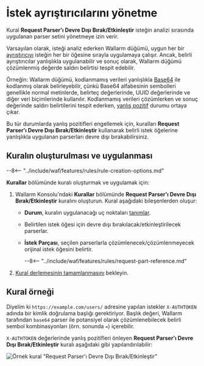 # İstek ayrıştırıcılarını yönetme

Kural **Request Parser'ı Devre Dışı Bırak/Etkinleştir** isteğin analizi sırasında uygulanan parser setini yönetmeye izin verir.

Varsayılan olarak, isteği analiz ederken Wallarm düğümü, uygun her bir [ayrıştırıcıyı](request-processing.md) isteğin her bir öğesine sırayla uygulamaya çalışır. Ancak, belirli ayrıştırıcılar yanlışlıkla uygulanabilir ve sonuç olarak, Wallarm düğümü çözümlenmiş değerde saldırı belirtisi tespit edebilir.

Örneğin: Wallarm düğümü, kodlanmamış verileri yanlışlıkla [Base64](https://en.wikipedia.org/wiki/Base64) ile kodlanmış olarak belirleyebilir, çünkü Base64 alfabesinin sembolleri genellikle normal metinlerde, belirteç değerlerinde, UUID değerlerinde ve diğer veri biçimlerinde kullanılır. Kodlanmamış verileri çözümlerken ve sonuç değerinde saldırı belirtilerini tespit ederken, [yanlış pozitif](../../about-wallarm/protecting-against-attacks.md#false-positives) durumu ortaya çıkar.

Bu tür durumlarda yanlış pozitifleri engellemek için, kuralları **Request Parser'ı Devre Dışı Bırak/Etkinleştir** kullanarak belirli istek öğelerine yanlışlıkla uygulanan parserları devre dışı bırakabilirsiniz.

## Kuralın oluşturulması ve uygulanması

--8<-- "../include/waf/features/rules/rule-creation-options.md"

**Kurallar** bölümünde kuralı oluşturmak ve uygulamak için:

1. Wallarm Konsolu'ndaki **Kurallar** bölümünde **Request Parser'ı Devre Dışı Bırak/Etkinleştir** kuralını oluşturun. Kural aşağıdaki bileşenlerden oluşur:

      * **Durum**, kuralın uygulanacağı uç noktaları [tanımlar](add-rule.md#branch-description).
      * Belirtilen istek öğesi için devre dışı bırakılacak/etkinleştirilecek parserlar.
      * **İstek Parçası**, seçilen parserlarla çözümlenecek/çözümlenmeyecek orijinal istek öğesini belirtir.

         --8<-- "../include/waf/features/rules/request-part-reference.md"
2. [Kural derlemesinin tamamlanmasını](compiling.md) bekleyin.

## Kural örneği

Diyelim ki `https://example.com/users/` adresine yapılan istekler `X-AUTHTOKEN` adında bir kimlik doğrulama başlığı gerektiriyor. Başlık değeri, Wallarm tarafından `base64` parser ile potansiyel olarak çözümlenebilecek belirli sembol kombinasyonları (örn. sonunda `=`) içerebilir.

`X-AUTHTOKEN` değerlerinde yanlış pozitifleri önleyen **Request Parser'ı Devre Dışı Bırak/Etkinleştir** kuralı aşağıdaki gibi yapılandırılabilir:

![Örnek kural "Request Parser'ı Devre Dışı Bırak/Etkinleştir"](../../images/user-guides/rules/disable-parsers-example.png)